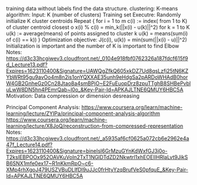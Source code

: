 training data without labels
find the data structure.
clustering:
	K-means algorithm:
		Input:
			K (number of clusters)
			Training set
		Executre:
			Randomly initialize K cluster centroids
			Repeat {
				for i = 1 to m
					c(i) := index( from 1 to K) of cluster centroid closest o x(i)
					% c(i) = min_k(||x(i) - u(k)||^2)
				for k = 1 to K
					u(k) := average(means) of points assigned to cluster k
					u(k) = means(sum(i) of c(i) == k))
			}
		Optimization objective:
			J(c(i), u(k)) = min(sum(||x(i) - u)||^2)	
		Initialization is important and the number of K is important to find Elbow
	Notes:
		https://d3c33hcgiwev3.cloudfront.net/_0104e918fbf0762326a187fdcf615f9d_Lecture13.pdf?Expires=1623110400&Signature=UAWQgZfkQ605xkDZ7Ud8qsLzfj25tN6KZYbWRt95gu9avOo4m8n2is1onYQXXAE35unh9eHdgSa2pARDoWHAdB0horW4GB2GnheGz0Cn28Jtao8a4smBPjO~E2FuEuopDrz8zpuTTghB8SHBePvbluLwW8DN5hn4PEmrQab~l0o_&Key-Pair-Id=APKAJLTNE6QMUY6HBC5A
Motivation:
	Data compression or dimension desreasing

Principal Component Analysis:
	https://www.coursera.org/learn/machine-learning/lecture/ZYIPa/principal-component-analysis-algorithm
	https://www.coursera.org/learn/machine-learning/lecture/X8JoQ/reconstruction-from-compressed-representation
	Notes:
		https://d3c33hcgiwev3.cloudfront.net/_a5935af6cf0625a072cb6e2962e4a47f_Lecture14.pdf?Expires=1623110400&Signature=bineIsI6GrMzuGYnKdWxfGJ3j0o-T2ksIEBPOOx952OAVKuVoIn2TxT1NGlDTdZD2Nkwtrl1xhEOEIIHRlaLvt9JikSB6SNX1mfe0ex17~R1nKkmRpO~c6-XMp4rhXgoJ479USZVBuDLIfDl9uJJc0frHtyYzqBrufVeS0pfquE_&Key-Pair-Id=APKAJLTNE6QMUY6HBC5A
